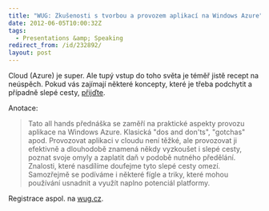 ```yaml
---
title: "WUG: Zkušenosti s tvorbou a provozem aplikací na Windows Azure"
date: 2012-06-05T10:00:32Z
tags:
  - Presentations &amp; Speaking
redirect_from: /id/232892/
layout: post
---
```

Cloud (Azure) je super. Ale tupý vstup do toho světa je téměř jistě recept na neúspěch. Pokud vás zajímají některé koncepty, které je třeba podchytit a případně slepé cesty, [přijďte][1].

Anotace:

> Tato all hands přednáška se zaměří na praktické aspekty provozu aplikace na Windows Azure. Klasická "dos and don'ts", "gotchas" apod. Provozovat aplikaci v cloudu není těžké, ale provozovat ji efektivně a dlouhodobě znamená někdy vyzkoušet i slepé cesty, poznat svoje omyly a zaplatit daň v podobě nutného předělání. Znalosti, které nasdílíme doufejme tyto slepé cesty omezí. Samozřejmě se podíváme i některé fígle a triky, které mohou používání usnadnit a využít naplno potenciál platformy.

Registrace aspol. na [wug.cz][2].

[1]: http://wug.cz/brno/akce/514-Zkusenosti-s-tvorbou-a-provozem-aplikaci-na-Windows-Azure
[2]: http://wug.cz/brno/akce/514-Zkusenosti-s-tvorbou-a-provozem-aplikaci-na-Windows-Azure